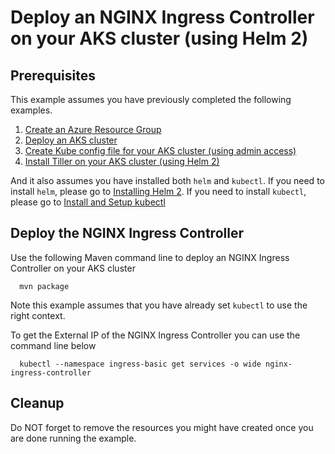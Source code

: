 
# Deploy an NGINX Ingress Controller on your AKS cluster (using Helm 2)

## Prerequisites

This example assumes you have previously completed the following examples.

1. [Create an Azure Resource Group](../resourcegroup-create/README.md)
1. [Deploy an AKS cluster](../aks-create/README.md)
1. [Create Kube config file for your AKS cluster (using admin access)](../aks-create-kube-config/README.md)
1. [Install Tiller on your AKS cluster (using Helm 2)](../aks-install-tiller/README.md)

And it also assumes you have installed both `helm` and `kubectl`. If you need to install `helm`, please go to [Installing Helm 2](https://v2.helm.sh/docs/using_helm/#installing-helm). If you need to install `kubectl`, please go to [Install and Setup kubectl](https://kubernetes.io/docs/tasks/tools/install-kubectl/)

## Deploy the NGINX Ingress Controller

Use the following Maven command line to deploy an NGINX Ingress Controller on your AKS cluster

````shell
  mvn package
````

Note this example assumes that you have already set ```kubectl``` to use the right context.

To get the External IP of the NGINX Ingress Controller you can use the command line below

````shell
  kubectl --namespace ingress-basic get services -o wide nginx-ingress-controller
````

## Cleanup

Do NOT forget to remove the resources you might have created once you are done running the example.
